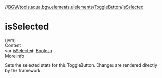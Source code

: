 //[BGW](../../../index.md)/[tools.aqua.bgw.elements.uielements](../index.md)/[ToggleButton](index.md)/[isSelected](is-selected.md)



# isSelected  
[jvm]  
Content  
var [isSelected](is-selected.md): [Boolean](https://kotlinlang.org/api/latest/jvm/stdlib/kotlin/-boolean/index.html)  
More info  


Sets the selected state for this ToggleButton. Changes are rendered directly by the framework.

  




